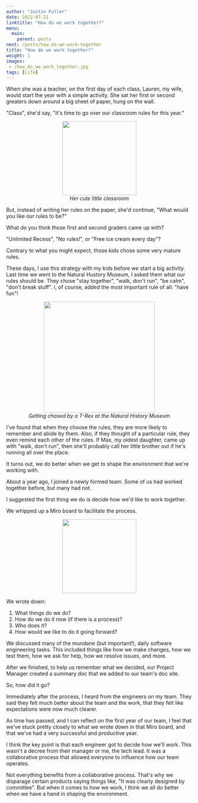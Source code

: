 ```yaml
---
author: "Justin Fuller"
date: 2022-07-21
linktitle: "How do we work together?"
menu:
  main:
    parent: posts
next: /posts/how-do-we-work-together
title: "How do we work together?"
weight: 1
images:
 - /how_do_we_work_together.jpg
tags: [Life]
---
```


When she was a teacher, on the first day of each class, Lauren, my wife, would start the year with a simple activity.
She sat her first or second greaters down around a big sheet of paper, hung on the wall.

<!--more-->

"Class", she'd say, "it's time to go over our classroom rules for this year."

<img src="/classroom.jpg" style="margin: auto; display: block; height: 200px; width: auto;" height="100" width="auto" />
<em style="text-align: center; display: block;">
  Her cute little classroom
</em>


But, instead of writing her rules on the paper, she'd continue, "What would you like our rules to be?"

What do you think those first and second graders came up with?

"Unlimited Recess", "No rules!", or "Free ice cream every day"?

Contrary to what you might expect, those kids chose some very mature rules.

These days, I use this strategy with my kids before we start a big activity. 
Last time we went to the Natural Hustory Museum, I asked them what our rules should be.
They chose "stay together", "walk, don't run", "be calm", "don't break stuff". 
I, of course, added the most important rule of all: "have fun"!

<img src="/natural_history.jpg" style="margin: auto; display: block; height: 300px; width: auto;" height="100" width="auto" />
<em style="text-align: center; display: block;">
  Getting chased by a T-Rex at the Natural History Museum
</em>


I've found that when they choose the rules, they are more likely to remember and abide by them.
Also, if they thought of a particular rule, they even remind each other of the rules.
If Max, my oldest daughter, came up with "walk, don't run", then she'll probably call her little brother
out if he's running all over the place.

It turns out, we do better when we get to shape the environment that we're working with.

About a year ago, I joined a newly formed team. Some of us had worked together before,
but many had not. 

I suggested the first thing we do is decide how we'd like to work together.

We whipped up a Miro board to facilitate the process.

<img src="/miro.png" style="margin: auto; display: block; height: 200px; width: auto;" height="100" width="auto" />

We wrote down:

1. What things do we do?
2. How do we do it now (if there is a process)?
3. Who does it?
4. How would we like to do it going forward?

We discussed many of the mundane (but important!), daily software engineering tasks. This included things like how we make changes, how we test them,
how we ask for help, how we resolve issues, and more.

After we finished, to help us remember what we decided, our Project Manager created a summary doc that we added to our team's doc site.

So, how did it go?

Immediately after the process, I heard from the engineers on my team. They said they felt much better
about the team and the work, that they felt like expectations were now much clearer.

As time has passed, and I can reflect on the first year of our team, I feel that we've stuck pretty closely
to what we wrote down in that Miro board, and that we've had a very successful and productive year.

I think the key point is that each engineer got to decide how we'll work. This wasn't a decree from their
manager or me, the tech lead. It was a collaborative process that allowed everyone to influence how
our team operates.

Not everything benefits from a collaborative process. That's why we disparage certain products saying things like,
"It was clearly designed by committee". But when it comes to how we work, I think we all do better when we 
have a hand in shaping the environment.

